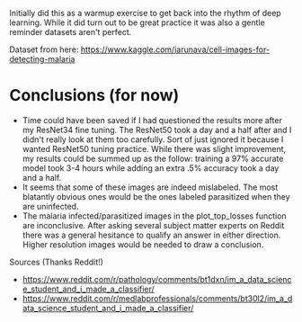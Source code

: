 Initially did this as a warmup exercise to get back into the rhythm of deep learning. While it did turn out to be great practice it was also a gentle reminder datasets aren't perfect. 

Dataset from here:
https://www.kaggle.com/iarunava/cell-images-for-detecting-malaria

# Conclusions (for now)
- Time could have been saved if I had questioned the results more after my ResNet34 fine tuning. The ResNet50 took a day and a half after and I didn't really look at them too carefully. Sort of just ignored it because I wanted ResNet50 tuning practice. While there was slight improvement, my results could be summed up as the follow: training a 97% accurate model took 3-4 hours while adding an extra .5% accuracy took a day and a half.
- It seems that some of these images are indeed mislabeled. The most blatantly obvious ones would be the ones labeled parasitized when they are uninfected.
- The malaria infected/parasitized images in the plot_top_losses function are inconclusive. After asking several subject matter experts on Reddit there was a general hesitance to qualify an answer in either direction. Higher resolution images would be needed to draw a conclusion.

Sources (Thanks Reddit!)
- https://www.reddit.com/r/pathology/comments/bt1dxn/im_a_data_science_student_and_i_made_a_classifier/
- https://www.reddit.com/r/medlabprofessionals/comments/bt30l2/im_a_data_science_student_and_i_made_a_classifier/